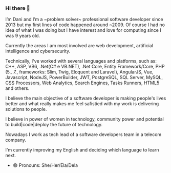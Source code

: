 ### Hi there 👋

I’m Dani and I’m a  ~problem solver~ professional software developer since 2013 but my first lines of code happened around ~2009. 
Of course I had no idea of what I was doing but I have interest and love for computing since I was 9 years old. 

Currently the areas I am most involved are web development, artificial intelligence and cybersecurity.

Technically, I've worked with several languages and platforms, such as: C++, ASP, VB6, .Net(C# e VB.NET), .Net Core, Entity Framework/Core, PHP (5.*, 7.*, frameworks: Slim, Twig, Eloquent and Laravel), AngularJS, Vue, Javascript, NodeJS, PowerBuilder, JWT, PostgreSQL, SQL Server, MySQL, CSS Processors, Web Analytics, Search Engines, Tasks Runners, HTML5 and others.

I believe the main objective of a software developer is making people's lives better and what really makes me feel safistied with my work is delivering solutions to people. 

I believe in power of women in technology, community power and potential to build|code|deploy the future of technology. 

Nowadays I work as tech lead of a software developers team in a telecom company.

I'm currently improving my English and deciding which language to learn next. 


- 😄 Pronouns: She/Her/Ela/Dela
<!--
**dminatto/dminatto** is a ✨ _special_ ✨ repository because its `README.md` (this file) appears on your GitHub profile.

Here are some ideas to get you started:

- 🔭 I’m currently working on ...
- 🌱 I’m currently learning ...
- 👯 I’m looking to collaborate on ...
- 🤔 I’m looking for help with ...
- 💬 Ask me about ...
- 📫 How to reach me: ...
- 😄 Pronouns: ...

- ⚡ Fun facts about me:
-->
